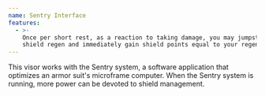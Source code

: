 ```yaml
---
name: Sentry Interface
features:
  - >-
    Once per short rest, as a reaction to taking damage, you may jumpstart your
    shield regen and immediately gain shield points equal to your regen amount.
---
```

This visor works with the Sentry system, a software application that optimizes an armor suit's 
microframe computer. When the Sentry system is running, more power can be devoted to shield 
management.